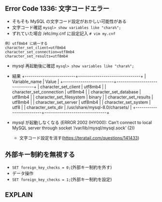 ## Error Code 1336: 文字コードエラー
- そもそも MySQL の文字コード設定がおかしい可能性がある
- 文字コード確認 `mysql> show variables like "chara%";`
- ずれていた場合 /etc/my.cnf に設定記入 `# vim my.cnf`
```
例）utf8mb4 に統一する
character_set_client=utf8mb4
character_set_connection=utf8mb4
character_set_results=utf8mb4
```
- mysql 再起動後に確認 `mysql> show variables like "chara%";`
- 結果
+--------------------------+--------------------------------+
| Variable_name            | Value                          |
+--------------------------+--------------------------------+
| character_set_client     | utf8mb4                        |
| character_set_connection | utf8mb4                        |
| character_set_database   | utf8mb4                        |
| character_set_filesystem | binary                         |
| character_set_results    | utf8mb4                        |
| character_set_server     | utf8mb4                        |
| character_set_system     | utf8                           |
| character_sets_dir       | /usr/share/mysql-8.0/charsets/ |
+--------------------------+--------------------------------+

- mysql が起動しなくなる (ERROR 2002 (HY000): Can’t connect to local MySQL server through socket ‘/var/lib/mysql/mysql.sock’ (2))
  - 文字コード設定を消す(https://teratail.com/questions/141433)

## 外部キー制約を無視する
- `SET foreign_key_checks = 0;`(外部キー制約を外す)
- データ操作
- `SET foreign_key_checks = 1;`(外部キー制約を設定)

## EXPLAIN
